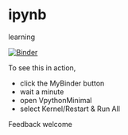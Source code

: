 # ipynb
learning

[![Binder](https://mybinder.org/badge.svg)](https://mybinder.org/v2/gh/jonschull/ipynb/master)

To see this in action, 
* click the MyBinder button
* wait a minute
* open VpythonMinimal
* select Kernel/Restart & Run All

Feedback welcome
